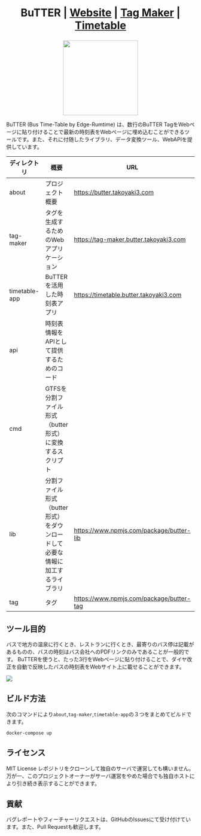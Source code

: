 <h1 align="center">
  BuTTER | <a href="https://butter.takoyaki3.com">Website</a> | <a href="https://tag-maker.butter.takoyaki3.com/">Tag Maker</a> | <a href="https://timetable.butter.takoyaki3.com">Timetable</a>
</h1>
<h3></h3>

<div style="text-align:center">
  <image src="https://raw.githubusercontent.com/takoyaki-3/butter/main/about/public/butter.png" style="width:200px">
</div>

BuTTER (Bus Time-Table by Edge-Rumtime) は、数行のBuTTER TagをWebページに貼り付けることで最新の時刻表をWebページに埋め込むことができるツールです。また、それに付随したライブラリ、データ変換ツール、WebAPIを提供しています。

|ディレクトリ|概要|URL|ホスト先|
|---|---|---|---|
|about|プロジェクト概要|https://butter.takoyaki3.com|Cloudflare Pages|
|tag-maker|タグを生成するためのWebアプリケーション|https://tag-maker.butter.takoyaki3.com|Cloudflare Pages|
|timetable-app|BuTTERを活用した時刻表アプリ|https://timetable.butter.takoyaki3.com|Cloudflare Pages|
|api|時刻表情報をAPIとして提供するためのコード||Cloudflare Worker|
|cmd|GTFSを分割ファイル形式（butter形式）に変換するスクリプト|||
|lib|分割ファイル形式（butter形式）をダウンロードして必要な情報に加工するライブラリ|https://www.npmjs.com/package/butter-lib|npm|
|tag|タグ|https://www.npmjs.com/package/butter-tag|npm|

## ツール目的

バスで地方の温泉に行くとき、レストランに行くとき、最寄りのバス停は記載があるものの、バスの時刻はバス会社へのPDFリンクのみであることが一般的です。
BuTTERを使うと、たった3行をWebページに貼り付けることで、ダイヤ改正を自動で反映したバスの時刻表をWebサイト上に載せることができます。

![](https://gyazo.com/4917b8468acca712bf82b3d45637f919.png)

## ビルド方法

次のコマンドにより`about`,`tag-maker`,`timetable-app`の３つをまとめてビルドできます。
```
docker-compose up
```

## ライセンス
MIT License
レポジトリをクローンして独自のサーバで運営しても構いません。万が一、このプロジェクトオーナーがサーバ運営をやめた場合でも独自ホストにより引き続き表示することができます。

## 貢献
バグレポートやフィーチャーリクエストは、GitHubのIssuesにて受け付けています。また、Pull Requestも歓迎します。